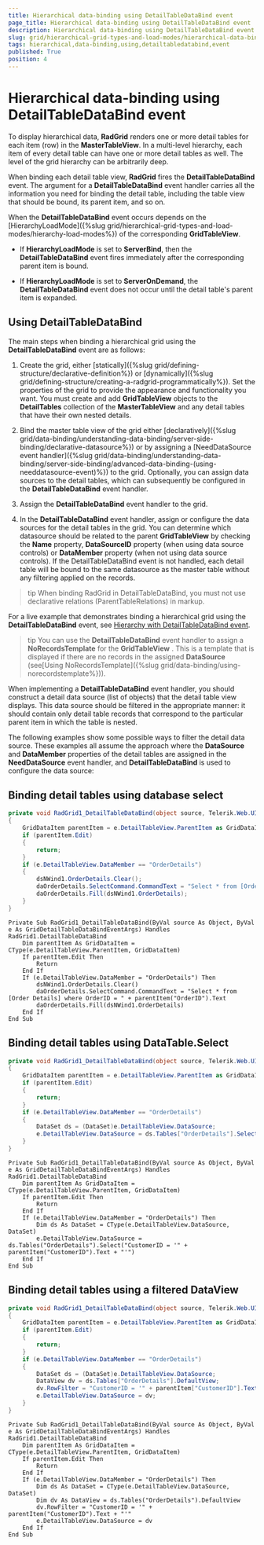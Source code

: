 ```yaml
---
title: Hierarchical data-binding using DetailTableDataBind event
page_title: Hierarchical data-binding using DetailTableDataBind event | RadGrid for ASP.NET AJAX Documentation
description: Hierarchical data-binding using DetailTableDataBind event
slug: grid/hierarchical-grid-types-and-load-modes/hierarchical-data-binding-using-detailtabledatabind-event
tags: hierarchical,data-binding,using,detailtabledatabind,event
published: True
position: 4
---
```


# Hierarchical data-binding using DetailTableDataBind event



To display hierarchical data, **RadGrid** renders one or more detail tables for each item (row) in the **MasterTableView**. In a multi-level hierarchy, each item of every detail table can have one or more detail tables as well. The level of the grid hierarchy can be arbitrarily deep.

When binding each detail table view, **RadGrid** fires the **DetailTableDataBind** event. The argument for a **DetailTableDataBind** event handler carries all the information you need for binding the detail table, including the table view that should be bound, its parent item, and so on.

When the **DetailTableDataBind** event occurs depends on the [HierarchyLoadMode]({%slug grid/hierarchical-grid-types-and-load-modes/hierarchy-load-modes%}) of the corresponding **GridTableView**.

* If **HierarchyLoadMode** is set to **ServerBind**, then the **DetailTableDataBind** event fires immediately after the corresponding parent item is bound.

* If **HierarchyLoadMode** is set to **ServerOnDemand**, the **DetailTableDataBind** event does not occur until the detail table's parent item is expanded.

## Using DetailTableDataBind

The main steps when binding a hierarchical grid using the **DetailTableDataBind** event are as follows:

1. Create the grid, either [statically]({%slug grid/defining-structure/declarative-definition%}) or [dynamically]({%slug grid/defining-structure/creating-a-radgrid-programmatically%}). Set the properties of the grid to provide the appearance and functionality you want. You must create and add **GridTableView** objects to the **DetailTables** collection of the **MasterTableView** and any detail tables that have their own nested details.

1. Bind the master table view of the grid either [declaratively]({%slug grid/data-binding/understanding-data-binding/server-side-binding/declarative-datasource%}) or by assigning a [NeedDataSource event handler]({%slug grid/data-binding/understanding-data-binding/server-side-binding/advanced-data-binding-(using-needdatasource-event)%}) to the grid. Optionally, you can assign data sources to the detail tables, which can subsequently be configured in the **DetailTableDataBind** event handler.

1. Assign the **DetailTableDataBind** event handler to the grid.

1. In the **DetailTableDataBind** event handler, assign or configure the data sources for the detail tables in the grid. You can determine which datasource should be related to the parent **GridTableView** by checking the **Name** property, **DataSourceID** property (when using data source controls) or **DataMember** property (when not using data source controls). If the DetailTableDataBind event is not handled, each detail table will be bound to the same datasource as the master table without any filtering applied on the records.

>tip When binding RadGrid in DetailTableDataBind, you must not use declarative relations (ParentTableRelations) in markup.
>


For a live example that demonstrates binding a hierarchical grid using the **DetailTableDataBind** event, see [Hierarchy with DetailTableDataBind event](http://demos.telerik.com/aspnet-ajax/Grid/Examples/Programming/DetailTableDataBind/DefaultCS.aspx).

>tip You can use the **DetailTableDataBind** event handler to assign a **NoRecordsTemplate** for the **GridTableView** . This is a template that is displayed if there are no records in the assigned **DataSource** (see[Using NoRecordsTemplate]({%slug grid/data-binding/using-norecordstemplate%})).
>


When implementing a **DetailTableDataBind** event handler, you should construct a detail data source (list of objects) that the detail table view displays. This data source should be filtered in the appropriate manner: it should contain only detail table records that correspond to the particular parent item in which the table is nested.

The following examples show some possible ways to filter the detail data source. These examples all assume the approach where the **DataSource** and **DataMember** properties of the detail tables are assigned in the **NeedDataSource** event handler, and **DetailTableDataBind** is used to configure the data source:

## Binding detail tables using database select



````C#
private void RadGrid1_DetailTableDataBind(object source, Telerik.Web.UI.GridDetailTableDataBindEventArgs e)
{
    GridDataItem parentItem = e.DetailTableView.ParentItem as GridDataItem;
    if (parentItem.Edit)
    {
        return;
    }
    if (e.DetailTableView.DataMember == "OrderDetails")
    {
        dsNWind1.OrderDetails.Clear();
        daOrderDetails.SelectCommand.CommandText = "Select * from [Order Details] where OrderID = " + parentItem["OrderID"].Text;
        daOrderDetails.Fill(dsNWind1.OrderDetails);
    }
}
````
````VB
Private Sub RadGrid1_DetailTableDataBind(ByVal source As Object, ByVal e As GridDetailTableDataBindEventArgs) Handles RadGrid1.DetailTableDataBind
    Dim parentItem As GridDataItem = CType(e.DetailTableView.ParentItem, GridDataItem)
    If parentItem.Edit Then
        Return
    End If
    If (e.DetailTableView.DataMember = "OrderDetails") Then
        dsNWind1.OrderDetails.Clear()
        daOrderDetails.SelectCommand.CommandText = "Select * from [Order Details] where OrderID = " + parentItem("OrderID").Text
        daOrderDetails.Fill(dsNWind1.OrderDetails)
    End If
End Sub
````


## Binding detail tables using DataTable.Select



````C#
private void RadGrid1_DetailTableDataBind(object source, Telerik.Web.UI.GridDetailTableDataBindEventArgs e)
{
    GridDataItem parentItem = e.DetailTableView.ParentItem as GridDataItem;
    if (parentItem.Edit)
    {
        return;
    }
    if (e.DetailTableView.DataMember == "OrderDetails")
    {
        DataSet ds = (DataSet)e.DetailTableView.DataSource;
        e.DetailTableView.DataSource = ds.Tables["OrderDetails"].Select("CustomerID = '" + parentItem["CustomerID"].Text + "'");
    }
}
````
````VB
Private Sub RadGrid1_DetailTableDataBind(ByVal source As Object, ByVal e As GridDetailTableDataBindEventArgs) Handles RadGrid1.DetailTableDataBind
    Dim parentItem As GridDataItem = CType(e.DetailTableView.ParentItem, GridDataItem)
    If parentItem.Edit Then
        Return
    End If
    If (e.DetailTableView.DataMember = "OrderDetails") Then
        Dim ds As DataSet = CType(e.DetailTableView.DataSource, DataSet)
        e.DetailTableView.DataSource = ds.Tables("OrderDetails").Select("CustomerID = '" + parentItem("CustomerID").Text + "'")
    End If
End Sub
````


## Binding detail tables using a filtered DataView



````C#
private void RadGrid1_DetailTableDataBind(object source, Telerik.Web.UI.GridDetailTableDataBindEventArgs e)
{
    GridDataItem parentItem = e.DetailTableView.ParentItem as GridDataItem;
    if (parentItem.Edit)
    {
        return;
    }
    if (e.DetailTableView.DataMember == "OrderDetails")
    {
        DataSet ds = (DataSet)e.DetailTableView.DataSource;
        DataView dv = ds.Tables["OrderDetails"].DefaultView;
        dv.RowFilter = "CustomerID = '" + parentItem["CustomerID"].Text + "'";
        e.DetailTableView.DataSource = dv;
    }
}
````
````VB
Private Sub RadGrid1_DetailTableDataBind(ByVal source As Object, ByVal e As GridDetailTableDataBindEventArgs) Handles RadGrid1.DetailTableDataBind
    Dim parentItem As GridDataItem = CType(e.DetailTableView.ParentItem, GridDataItem)
    If parentItem.Edit Then
        Return
    End If
    If (e.DetailTableView.DataMember = "OrderDetails") Then
        Dim ds As DataSet = CType(e.DetailTableView.DataSource, DataSet)
        Dim dv As DataView = ds.Tables("OrderDetails").DefaultView
        dv.RowFilter = "CustomerID = '" + parentItem("CustomerID").Text + "'"
        e.DetailTableView.DataSource = dv
    End If
End Sub
````

